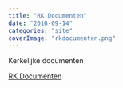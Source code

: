 ```yaml
---
title: "RK Documenten"
date: "2016-09-14"
categories: "site"
coverImage: "rkdocumenten.png"
---
```


Kerkelijke documenten

<!--more-->

[RK Documenten](http://www.rkdocumenten.nl/)

